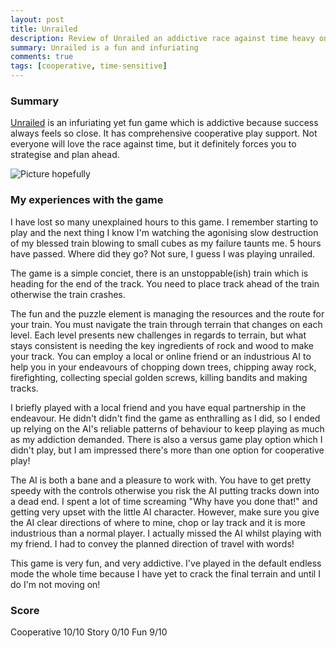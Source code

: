 ```yaml
---
layout: post
title: Unrailed
description: Review of Unrailed an addictive race against time heavy on strategy
summary: Unrailed is a fun and infuriating
comments: true
tags: [cooperative, time-sensitive]
---
```


### Summary

[Unrailed](https://www.nintendo.com/games/detail/unrailed-switch/) is an infuriating yet fun game which is addictive because success always feels so close. It has comprehensive cooperative play support. Not everyone will love the race against time, but it definitely forces you to strategise and plan ahead.

![Picture hopefully](https://www.nintendo.com/content/dam/noa/en_US/games/switch/u/unrailed-switch/screenshot-gallery/unrailed-switch-screenshot01.jpg)

### My experiences with the game

I have lost so many unexplained hours to this game. I remember starting to play and the next thing I know I'm watching the agonising slow destruction of my blessed train blowing to small cubes as my failure taunts me. 5 hours have passed. Where did they go? Not sure, I guess I was playing unrailed.

The game is a simple conciet, there is an unstoppable(ish) train which is heading for the end of the track. You need to place track ahead of the train otherwise the train crashes.

The fun and the puzzle element is managing the resources and the route for your train. You must navigate the train through terrain that changes on each level. Each level presents new challenges in regards to terrain, but what stays consistent is needing the key ingredients of rock and wood to make your track. You can employ a local or online friend or an industrious AI to help you in your endeavours of chopping down trees, chipping away rock, firefighting, collecting special golden screws, killing bandits and making tracks.

I briefly played with a local friend and you have equal partnership in the endeavour. He didn't didn't find the game as enthralling as I did, so I ended up relying on the AI's reliable patterns of behaviour to keep playing as much as my addiction demanded. There is also a versus game play option which I didn't play, but I am impressed there's more than one option for cooperative play!

The AI is both a bane and a pleasure to work with. You have to get pretty speedy with the controls otherwise you risk the AI putting tracks down into a dead end. I spent a lot of time screaming "Why have you done that!" and getting very upset with the little AI character. However, make sure you give the AI clear directions of where to mine, chop or lay track and it is more industrious than a normal player. I actually missed the AI whilst playing with my friend. I had to convey the planned direction of travel with words!

This game is very fun, and very addictive. I've played in the default endless mode the whole time because I have yet to crack the final terrain and until I do I'm not moving on!

### Score

Cooperative 10/10
Story 0/10
Fun 9/10
